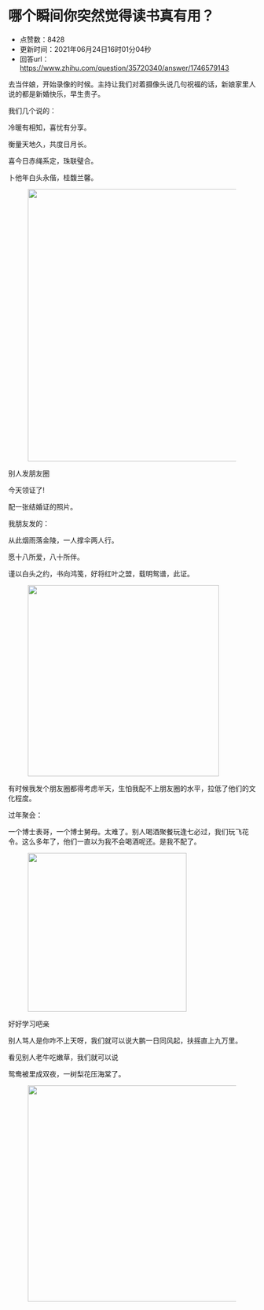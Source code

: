 # 哪个瞬间你突然觉得读书真有用？
- 点赞数：8428
- 更新时间：2021年06月24日16时01分04秒
- 回答url：https://www.zhihu.com/question/35720340/answer/1746579143
<body>
 <p data-pid="dzAgQZ2A">去当伴娘，开始录像的时候。主持让我们对着摄像头说几句祝福的话，新娘家里人说的都是新婚快乐，早生贵子。</p>
 <p data-pid="Fa4ZbA3t">我们几个说的：</p>
 <p data-pid="Ov9KrZkG">冷暖有相知，喜忧有分享。</p>
 <p data-pid="2_MqF3G3">衡量天地久，共度日月长。</p>
 <p data-pid="q2gFpDFH">喜今日赤绳系定，珠联璧合。</p>
 <p data-pid="c03asa8j">卜他年白头永偕，桂馥兰馨。</p>
 <figure data-size="normal">
  <img src="https://pic1.zhimg.com/50/v2-2533555567d8187f5fa6e72d6065e02b_720w.jpg?source=1940ef5c" data-caption="" data-size="normal" data-rawwidth="554" data-rawheight="674" data-original-token="v2-9eb34af1074aaab082a3ac33acc2c735" data-default-watermark-src="https://picx.zhimg.com/50/v2-49ea97a07bb76bb1b6505f2f74f04205_720w.jpg?source=1940ef5c" class="origin_image zh-lightbox-thumb" width="554" data-original="https://picx.zhimg.com/v2-2533555567d8187f5fa6e72d6065e02b_r.jpg?source=1940ef5c">
 </figure>
 <p data-pid="9oeI_uEz">别人发朋友圈</p>
 <p data-pid="46bB4d9l">今天领证了!</p>
 <p data-pid="1laBfoa7">配一张结婚证的照片。</p>
 <p data-pid="YRlBezwp">我朋友发的：</p>
 <p data-pid="M3X9wMjq">从此烟雨落金陵，一人撑伞两人行。</p>
 <p data-pid="S7Ce3Gpq">愿十八所爱，八十所伴。</p>
 <p data-pid="BzfsSD7F">谨以白头之约，书向鸿笺，好将红叶之盟，载明鸳谱，此证。</p>
 <figure data-size="normal">
  <img src="https://picx.zhimg.com/50/v2-eac97c8808ddea13aed545f54ff61147_720w.jpg?source=1940ef5c" data-caption="" data-size="normal" data-rawwidth="389" data-rawheight="348" data-original-token="v2-147904554ebc075c548a3d9e051f6dfd" data-default-watermark-src="https://picx.zhimg.com/50/v2-8d3dc0ff6b0aa9bfc88c13a6bb25addd_720w.jpg?source=1940ef5c" class="content_image" width="389">
 </figure>
 <p data-pid="ds4qaq3M">有时候我发个朋友圈都得考虑半天，生怕我配不上朋友圈的水平，拉低了他们的文化程度。</p>
 <p data-pid="5q1qwayg">过年聚会：</p>
 <p data-pid="_hn-eAE_">一个博士表哥，一个博士舅母。太难了。别人喝酒聚餐玩逢七必过，我们玩飞花令。这么多年了，他们一直以为我不会喝酒呢还。是我不配了。</p>
 <figure data-size="normal">
  <img src="https://pic1.zhimg.com/50/v2-b670efc24698d90957c7e1c38aea9809_720w.jpg?source=1940ef5c" data-caption="" data-size="normal" data-rawwidth="323" data-rawheight="257" data-original-token="v2-acd172ef5369f80fb860ddf27bc74c4a" data-default-watermark-src="https://pica.zhimg.com/50/v2-cbf041935d9a4a40d046e83e7f9f65bd_720w.jpg?source=1940ef5c" class="content_image" width="323">
 </figure>
 <p data-pid="siIdeJzW">好好学习吧亲</p>
 <p data-pid="cbJdcgIh">别人骂人是你咋不上天呀，我们就可以说大鹏一日同风起，扶摇直上九万里。</p>
 <p data-pid="ufSvmJqX">看见别人老牛吃嫩草，我们就可以说</p>
 <p data-pid="Sf7t0lcy">鸳鸯被里成双夜，一树梨花压海棠了。</p>
 <figure data-size="normal">
  <img src="https://pic1.zhimg.com/50/v2-8dbb197520bf30665d7a8c8f9231ee21_720w.jpg?source=1940ef5c" data-caption="" data-size="normal" data-rawwidth="440" data-rawheight="440" data-original-token="v2-e8fb82a478b20b61f779a791ea977ea1" data-default-watermark-src="https://pica.zhimg.com/50/v2-245bf50c203b370ebf69781317ba536f_720w.jpg?source=1940ef5c" class="origin_image zh-lightbox-thumb" width="440" data-original="https://pic1.zhimg.com/v2-8dbb197520bf30665d7a8c8f9231ee21_r.jpg?source=1940ef5c">
 </figure>
 <p></p>
</body>